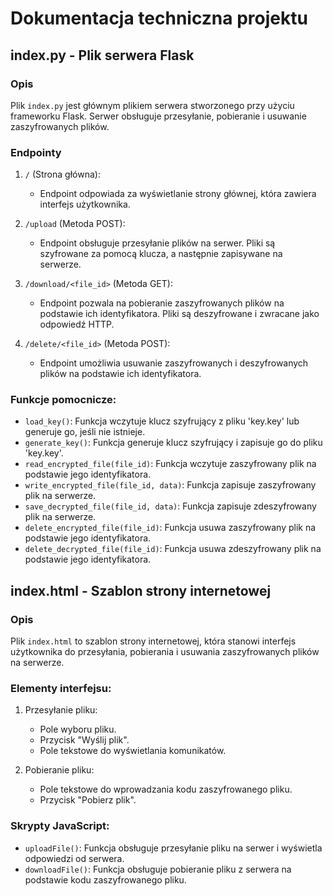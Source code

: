 # Dokumentacja techniczna projektu

## index.py - Plik serwera Flask

### Opis
Plik `index.py` jest głównym plikiem serwera stworzonego przy użyciu frameworku Flask. Serwer obsługuje przesyłanie, pobieranie i usuwanie zaszyfrowanych plików.

### Endpointy

1. `/` (Strona główna):
   - Endpoint odpowiada za wyświetlanie strony głównej, która zawiera interfejs użytkownika.

2. `/upload` (Metoda POST):
   - Endpoint obsługuje przesyłanie plików na serwer. Pliki są szyfrowane za pomocą klucza, a następnie zapisywane na serwerze.

3. `/download/<file_id>` (Metoda GET):
   - Endpoint pozwala na pobieranie zaszyfrowanych plików na podstawie ich identyfikatora. Pliki są deszyfrowane i zwracane jako odpowiedź HTTP.

4. `/delete/<file_id>` (Metoda POST):
   - Endpoint umożliwia usuwanie zaszyfrowanych i deszyfrowanych plików na podstawie ich identyfikatora.

### Funkcje pomocnicze:
- `load_key()`: Funkcja wczytuje klucz szyfrujący z pliku 'key.key' lub generuje go, jeśli nie istnieje.
- `generate_key()`: Funkcja generuje klucz szyfrujący i zapisuje go do pliku 'key.key'.
- `read_encrypted_file(file_id)`: Funkcja wczytuje zaszyfrowany plik na podstawie jego identyfikatora.
- `write_encrypted_file(file_id, data)`: Funkcja zapisuje zaszyfrowany plik na serwerze.
- `save_decrypted_file(file_id, data)`: Funkcja zapisuje zdeszyfrowany plik na serwerze.
- `delete_encrypted_file(file_id)`: Funkcja usuwa zaszyfrowany plik na podstawie jego identyfikatora.
- `delete_decrypted_file(file_id)`: Funkcja usuwa zdeszyfrowany plik na podstawie jego identyfikatora.

## index.html - Szablon strony internetowej

### Opis
Plik `index.html` to szablon strony internetowej, która stanowi interfejs użytkownika do przesyłania, pobierania i usuwania zaszyfrowanych plików na serwerze.

### Elementy interfejsu:

1. Przesyłanie pliku:
   - Pole wyboru pliku.
   - Przycisk "Wyślij plik".
   - Pole tekstowe do wyświetlania komunikatów.

2. Pobieranie pliku:
   - Pole tekstowe do wprowadzania kodu zaszyfrowanego pliku.
   - Przycisk "Pobierz plik".

### Skrypty JavaScript:
- `uploadFile()`: Funkcja obsługuje przesyłanie pliku na serwer i wyświetla odpowiedzi od serwera.
- `downloadFile()`: Funkcja obsługuje pobieranie pliku z serwera na podstawie kodu zaszyfrowanego pliku.
